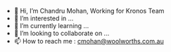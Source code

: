 - 👋 Hi, I’m Chandru Mohan, Working for Kronos Team
- 👀 I’m interested in ...
- 🌱 I’m currently learning ...
- 💞️ I’m looking to collaborate on ...
- 📫 How to reach me : cmohan@woolworths.com.au 

<!---
cmohan-6379/cmohan-6379 is a ✨ special ✨ repository because its `README.md` (this file) appears on your GitHub profile.
You can click the Preview link to take a look at your changes.
--->

